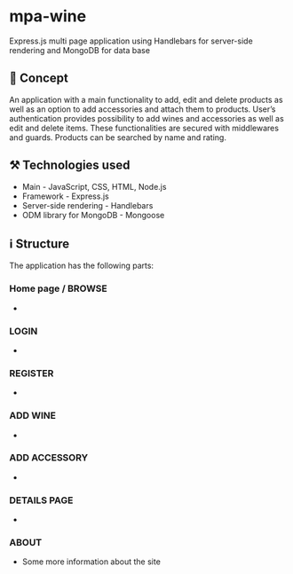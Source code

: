 # mpa-wine
Express.js multi page application using Handlebars for server-side rendering and MongoDB for data base
## :speech_balloon: Concept
An application with a main functionality to add, edit and delete products as well as an option to add accessories and attach them to products. User’s authentication provides possibility to add wines and accessories as well as edit and delete items. These functionalities are secured with middlewares and guards. 
Products can be searched by name and rating.
## :hammer_and_pick: Technologies used 
* Main - JavaScript, CSS, HTML, Node.js
* Framework - Express.js
* Server-side rendering - Handlebars
* ODM library for MongoDB - Mongoose
## :information_source: Structure
The application has the following parts:
### Home page / BROWSE
*
### LOGIN
*
### REGISTER
*
### ADD WINE
*
### ADD ACCESSORY
*
### DETAILS PAGE
*
### ABOUT
* Some more information about the site